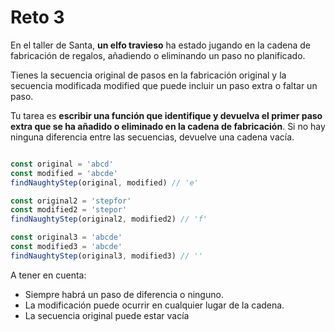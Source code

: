# Reto 3

En el taller de Santa, **un elfo travieso** ha estado jugando en la cadena de fabricación de regalos, añadiendo o eliminando un paso no planificado.

Tienes la secuencia original de pasos en la fabricación original y la secuencia modificada modified que puede incluir un paso extra o faltar un paso.

Tu tarea es **escribir una función que identifique y devuelva el primer paso extra que se ha añadido o eliminado en la cadena de fabricación**. Si no hay ninguna diferencia entre las secuencias, devuelve una cadena vacía.

```js

const original = 'abcd'
const modified = 'abcde'
findNaughtyStep(original, modified) // 'e'

const original2 = 'stepfor'
const modified2 = 'stepor'
findNaughtyStep(original2, modified2) // 'f'

const original3 = 'abcde'
const modified3 = 'abcde'
findNaughtyStep(original3, modified3) // ''
```

A tener en cuenta:

- Siempre habrá un paso de diferencia o ninguno.
- La modificación puede ocurrir en cualquier lugar de la cadena.
- La secuencia original puede estar vacía
